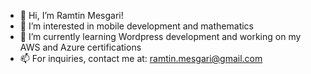 - 👋  Hi, I’m Ramtin Mesgari!
- 👀  I’m interested in mobile development and mathematics
- 🌱  I’m currently learning Wordpress development and working on my AWS and Azure certifications
- 📫  For inquiries, contact me at: ramtin.mesgari@gmail.com

<!---
iamramtin/iamramtin is a ✨ special ✨ repository because its `README.md` (this file) appears on your GitHub profile.
You can click the Preview link to take a look at your changes.
--->
